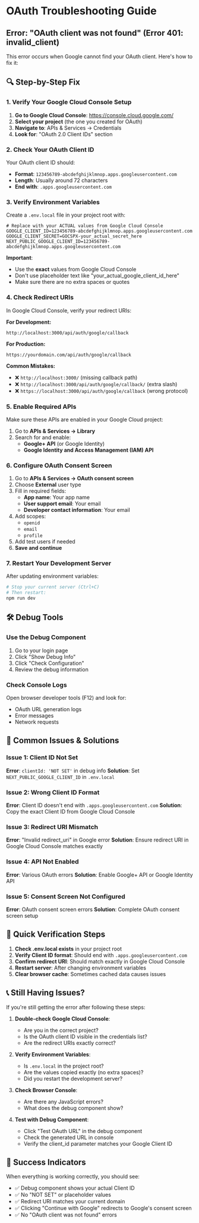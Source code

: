 # OAuth Troubleshooting Guide

## Error: "OAuth client was not found" (Error 401: invalid_client)

This error occurs when Google cannot find your OAuth client. Here's how to fix it:

## 🔍 **Step-by-Step Fix**

### **1. Verify Your Google Cloud Console Setup**

1. **Go to Google Cloud Console**: https://console.cloud.google.com/
2. **Select your project** (the one you created for OAuth)
3. **Navigate to**: APIs & Services → Credentials
4. **Look for**: "OAuth 2.0 Client IDs" section

### **2. Check Your OAuth Client ID**

Your OAuth client ID should:
- **Format**: `123456789-abcdefghijklmnop.apps.googleusercontent.com`
- **Length**: Usually around 72 characters
- **End with**: `.apps.googleusercontent.com`

### **3. Verify Environment Variables**

Create a `.env.local` file in your project root with:

```env
# Replace with your ACTUAL values from Google Cloud Console
GOOGLE_CLIENT_ID=123456789-abcdefghijklmnop.apps.googleusercontent.com
GOOGLE_CLIENT_SECRET=GOCSPX-your_actual_secret_here
NEXT_PUBLIC_GOOGLE_CLIENT_ID=123456789-abcdefghijklmnop.apps.googleusercontent.com
```

**Important**: 
- Use the **exact** values from Google Cloud Console
- Don't use placeholder text like "your_actual_google_client_id_here"
- Make sure there are no extra spaces or quotes

### **4. Check Redirect URIs**

In Google Cloud Console, verify your redirect URIs:

**For Development:**
```
http://localhost:3000/api/auth/google/callback
```

**For Production:**
```
https://yourdomain.com/api/auth/google/callback
```

**Common Mistakes:**
- ❌ `http://localhost:3000/` (missing callback path)
- ❌ `http://localhost:3000/api/auth/google/callback/` (extra slash)
- ❌ `https://localhost:3000/api/auth/google/callback` (wrong protocol)

### **5. Enable Required APIs**

Make sure these APIs are enabled in your Google Cloud project:

1. Go to **APIs & Services → Library**
2. Search for and enable:
   - **Google+ API** (or Google Identity)
   - **Google Identity and Access Management (IAM) API**

### **6. Configure OAuth Consent Screen**

1. Go to **APIs & Services → OAuth consent screen**
2. Choose **External** user type
3. Fill in required fields:
   - **App name**: Your app name
   - **User support email**: Your email
   - **Developer contact information**: Your email
4. Add scopes:
   - `openid`
   - `email`
   - `profile`
5. Add test users if needed
6. **Save and continue**

### **7. Restart Your Development Server**

After updating environment variables:

```bash
# Stop your current server (Ctrl+C)
# Then restart:
npm run dev
```

## 🛠️ **Debug Tools**

### **Use the Debug Component**

1. Go to your login page
2. Click "Show Debug Info"
3. Click "Check Configuration"
4. Review the debug information

### **Check Console Logs**

Open browser developer tools (F12) and look for:
- OAuth URL generation logs
- Error messages
- Network requests

## 🚨 **Common Issues & Solutions**

### **Issue 1: Client ID Not Set**
**Error**: `clientId: 'NOT SET'` in debug info
**Solution**: Set `NEXT_PUBLIC_GOOGLE_CLIENT_ID` in `.env.local`

### **Issue 2: Wrong Client ID Format**
**Error**: Client ID doesn't end with `.apps.googleusercontent.com`
**Solution**: Copy the exact Client ID from Google Cloud Console

### **Issue 3: Redirect URI Mismatch**
**Error**: "Invalid redirect_uri" in Google error
**Solution**: Ensure redirect URI in Google Cloud Console matches exactly

### **Issue 4: API Not Enabled**
**Error**: Various OAuth errors
**Solution**: Enable Google+ API or Google Identity API

### **Issue 5: Consent Screen Not Configured**
**Error**: OAuth consent screen errors
**Solution**: Complete OAuth consent screen setup

## 🔧 **Quick Verification Steps**

1. **Check .env.local exists** in your project root
2. **Verify Client ID format**: Should end with `.apps.googleusercontent.com`
3. **Confirm redirect URI**: Should match exactly in Google Cloud Console
4. **Restart server**: After changing environment variables
5. **Clear browser cache**: Sometimes cached data causes issues

## 📞 **Still Having Issues?**

If you're still getting the error after following these steps:

1. **Double-check Google Cloud Console**:
   - Are you in the correct project?
   - Is the OAuth client ID visible in the credentials list?
   - Are the redirect URIs exactly correct?

2. **Verify Environment Variables**:
   - Is `.env.local` in the project root?
   - Are the values copied exactly (no extra spaces)?
   - Did you restart the development server?

3. **Check Browser Console**:
   - Are there any JavaScript errors?
   - What does the debug component show?

4. **Test with Debug Component**:
   - Click "Test OAuth URL" in the debug component
   - Check the generated URL in console
   - Verify the client_id parameter matches your Google Client ID

## 🎯 **Success Indicators**

When everything is working correctly, you should see:
- ✅ Debug component shows your actual Client ID
- ✅ No "NOT SET" or placeholder values
- ✅ Redirect URI matches your current domain
- ✅ Clicking "Continue with Google" redirects to Google's consent screen
- ✅ No "OAuth client was not found" errors 